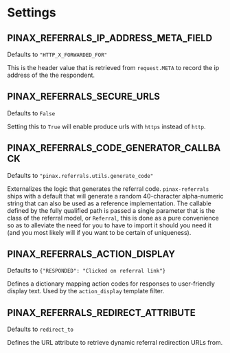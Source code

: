 # Settings

## PINAX_REFERRALS_IP_ADDRESS_META_FIELD

Defaults to `"HTTP_X_FORWARDED_FOR"`

This is the header value that is retrieved from `request.META` to record
the ip address of the the respondent.


## PINAX_REFERRALS_SECURE_URLS

Defaults to `False`

Setting this to `True` will enable produce urls with `https` instead of `http`.


## PINAX_REFERRALS_CODE_GENERATOR_CALLBACK

Defaults to `"pinax.referrals.utils.generate_code"`

Externalizes the logic that generates the referral code. `pinax-referrals` ships
with a default that will generate a random 40-character alpha-numeric
string that can also be used as a reference implementation. The callable
defined by the fully qualified path is passed a single parameter that is
the class of the referral model, or `Referral`, this is done as a pure
convenience so as to alleviate the need for you to have to import it
should you need it (and you most likely will if you want to be
certain of uniqueness).


## PINAX_REFERRALS_ACTION_DISPLAY

Defaults to `{"RESPONDED": "Clicked on referral link"}`

Defines a dictionary mapping action codes for responses to user-friendly
display text. Used by the `action_display` template filter.


## PINAX_REFERRALS_REDIRECT_ATTRIBUTE

Defaults to `redirect_to`

Defines the URL attribute to retrieve dynamic referral redirection URLs from.

